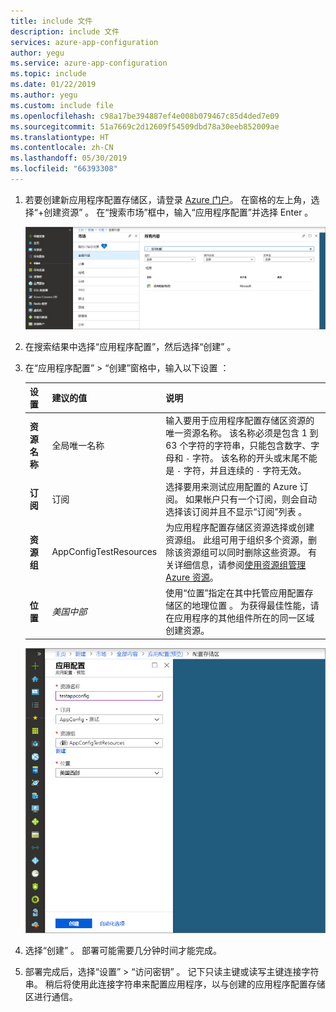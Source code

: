 ```yaml
---
title: include 文件
description: include 文件
services: azure-app-configuration
author: yegu
ms.service: azure-app-configuration
ms.topic: include
ms.date: 01/22/2019
ms.author: yegu
ms.custom: include file
ms.openlocfilehash: c98a17be394887ef4e008b079467c85d4ded7e09
ms.sourcegitcommit: 51a7669c2d12609f54509dbd78a30eeb852009ae
ms.translationtype: HT
ms.contentlocale: zh-CN
ms.lasthandoff: 05/30/2019
ms.locfileid: "66393308"
---
```

1. 若要创建新应用程序配置存储区，请登录 [Azure 门户](https://portal.azure.com)。 在窗格的左上角，选择“+创建资源”  。 在“搜索市场”框中，输入“应用程序配置”并选择 Enter   。

    ![搜索应用配置](../articles/azure-app-configuration/media/quickstarts/azure-app-configuration-new.png)

1. 在搜索结果中选择“应用程序配置”，然后选择“创建”   。

1. 在“应用程序配置” > “创建”窗格中，输入以下设置   ：

    | 设置 | 建议的值 | 说明 |
    |---|---|---|
    | **资源名称** | 全局唯一名称 | 输入要用于应用程序配置存储区资源的唯一资源名称。 该名称必须是包含 1 到 63 个字符的字符串，只能包含数字、字母和 `-` 字符。 该名称的开头或末尾不能是 `-` 字符，并且连续的 `-` 字符无效。  |
    | **订阅** | 订阅 | 选择要用来测试应用配置的 Azure 订阅。 如果帐户只有一个订阅，则会自动选择该订阅并且不显示“订阅”列表  。 |
    | **资源组** | AppConfigTestResources  | 为应用程序配置存储区资源选择或创建资源组。 此组可用于组织多个资源，删除该资源组可以同时删除这些资源。 有关详细信息，请参阅[使用资源组管理 Azure 资源](/azure/azure-resource-manager/resource-group-overview)。 |
    | **位置** | *美国中部* | 使用“位置”指定在其中托管应用配置存储区的地理位置  。 为获得最佳性能，请在应用程序的其他组件所在的同一区域创建资源。 |

    ![创建应用程序配置存储区资源](../articles/azure-app-configuration/media/quickstarts/azure-app-configuration-create.png)

1. 选择“创建”  。 部署可能需要几分钟时间才能完成。

1. 部署完成后，选择“设置” > “访问密钥”   。 记下只读主键或读写主键连接字符串。 稍后将使用此连接字符串来配置应用程序，以与创建的应用程序配置存储区进行通信。
